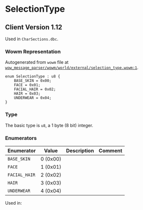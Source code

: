 # SelectionType

## Client Version 1.12

Used in `CharSections.dbc`.

### Wowm Representation

Autogenerated from `wowm` file at [`wow_message_parser/wowm/world/external/selection_type.wowm:1`](https://github.com/gtker/wow_messages/tree/main/wow_message_parser/wowm/world/external/selection_type.wowm#L1).

```rust,ignore
enum SelectionType : u8 {
    BASE_SKIN = 0x00;
    FACE = 0x01;
    FACIAL_HAIR = 0x02;
    HAIR = 0x03;
    UNDERWEAR = 0x04;
}
```
### Type
The basic type is `u8`, a 1 byte (8 bit) integer.
### Enumerators
| Enumerator | Value  | Description | Comment |
| --------- | -------- | ----------- | ------- |
| `BASE_SKIN` | 0 (0x00) |  |  |
| `FACE` | 1 (0x01) |  |  |
| `FACIAL_HAIR` | 2 (0x02) |  |  |
| `HAIR` | 3 (0x03) |  |  |
| `UNDERWEAR` | 4 (0x04) |  |  |

Used in:

